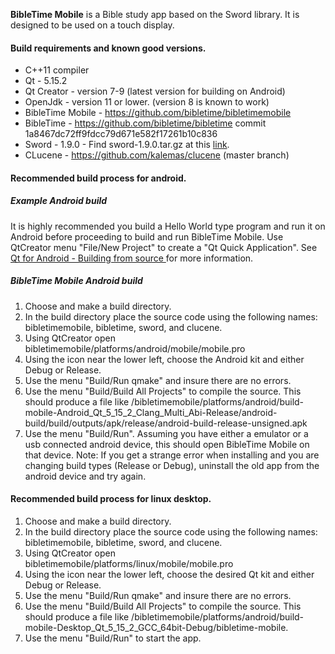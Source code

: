 
**BibleTime Mobile** is a Bible study app based on the Sword library. It is designed to be used on a touch display.

#### Build requirements and known good versions.
- C++11 compiler
- Qt - 5.15.2
- Qt Creator - version 7-9 (latest version for building on Android)
- OpenJdk - version 11 or lower. (version 8 is known to work)
- BibleTime Mobile - https://github.com/bibletime/bibletimemobile
- BibleTime - https://github.com/bibletime/bibletime commit 1a8467dc72ff9fdcc79d671e582f17261b10c836
- Sword - 1.9.0 - Find sword-1.9.0.tar.gz at this [link](http://crosswire.org/ftpmirror/pub/sword/source/v1.9/).
- CLucene - https://github.com/kalemas/clucene (master branch)
#### Recommended build process for android.
##### Example Android build
It is highly recommended you build a Hello World type program and run it on Android before proceeding to build and run BibleTime Mobile. Use QtCreator menu "File/New Project" to create a "Qt Quick Application".
See [Qt for Android - Building from source ](https://doc.qt.io/qt-5/android-building.html) for more information.

##### BibleTime Mobile Android build
1. Choose and make a build directory.
2. In the build directory place the source code using the following names: bibletimemobile, bibletime, sword, and clucene.
3. Using QtCreator open bibletimemobile/platforms/android/mobile/mobile.pro
4. Using the icon near the lower left, choose the Android kit and either Debug or Release.
5. Use the menu "Build/Run qmake" and insure there are no errors.
6. Use the menu "Build/Build All Projects" to compile the source. This should produce a file like <builddir>/bibletimemobile/platforms/android/build-mobile-Android_Qt_5_15_2_Clang_Multi_Abi-Release/android-build/build/outputs/apk/release/android-build-release-unsigned.apk
7. Use the menu "Build/Run". Assuming you have either a emulator or a usb connected android device, this should open BibleTime  Mobile on that device.
Note: If you get a strange error when installing and you are changing build types (Release or Debug), uninstall the old app from the android device and try again.


#### Recommended build process for linux desktop.
1. Choose and make a build directory.
2. In the build directory place the source code using the following names: bibletimemobile, bibletime, sword, and clucene.
3. Using QtCreator open bibletimemobile/platforms/linux/mobile/mobile.pro
4. Using the icon near the lower left, choose the desired Qt kit and either Debug or Release.
5. Use the menu "Build/Run qmake" and insure there are no errors.
6. Use the menu "Build/Build All Projects" to compile the source. This should produce a file like <builddir>/bibletimemobile/platforms/android/build-mobile-Desktop_Qt_5_15_2_GCC_64bit-Debug/bibletime-mobile.
7. Use the menu "Build/Run" to start the app.




